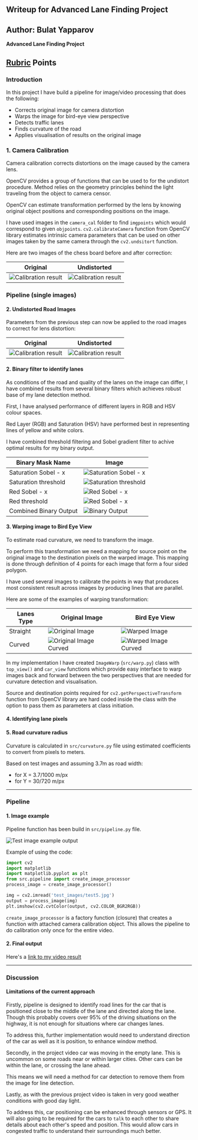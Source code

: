 ## Writeup for Advanced Lane Finding Project
Author: Bulat Yapparov
---

**Advanced Lane Finding Project**

## [Rubric](https://review.udacity.com/#!/rubrics/571/view) Points

### Introduction 

In this project I have build a pipeline for image/video processing that does the following:
 * Corrects original image for camera distortion
 * Warps the image for bird-eye view perspective
 * Detects traffic lanes
 * Finds curvature of the road 
 * Applies visualisation of results on the original image
 

### 1. Camera Calibration

Camera calibration corrects distortions on the image caused by the camera lens. 

OpenCV provides a group of functions that can be used to for the undistort procedure. 
Method relies on the geometry principles behind the light traveling from the object to camera censor.

OpenCV can estimate transformation performed by the lens by knowing original object positions and corresponding
positions on the image. 

I have used images in the `camera_cal` folder to find `imgpoints` which would correspond to given `objpoints`.
`cv2.calibrateCamera` function from OpenCV library estimates intrinsic camera parameters that can be used on other images
taken by the same camera through the `cv2.undsitort` function. 

Here are two images of the chess board before and after correction:

Original|Undistorted
:--------------:|:---------------:
![Calibration result](camera_cal/calibration2.jpg)|![Calibration result](writeup_images/calibration2.jpg)

### Pipeline (single images)

#### 2. Undistorted Road Images

Parameters from the previous step can now be applied to the road images to correct for 
lens distortion:

Original|Undistorted
:--------------:|:---------------:
![Calibration result](writeup_images/undistort_original.jpg)|![Calibration result](writeup_images/undistort_output.jpg)



#### 2. Binary filter to identify lanes

As conditions of the road and quality of the lanes on the image can differ, I have combined results from several binary 
filters which achieves robust base of my lane detection method. 

First, I have analysed performance of different layers in RGB and HSV colour spaces. 

Red Layer (RGB) and Saturation (HSV) have performed best in representing lines of yellow and white colors. 

I have combined threshold filtering and Sobel gradient filter to achive optimal results for my binary output. 

Binary Mask Name|Image
--------|--------
Saturation Sobel - x|![Saturation Sobel - x](writeup_images/binary_mask_s_grad_x.jpg)
Saturation threshold|![Saturation threshold](writeup_images/binary_mask_s_threshold.jpg)
Red Sobel - x|![Red Sobel - x](writeup_images/binary_mask_r_gradient_x.jpg)
Red threshold|![Red Sobel - x](writeup_images/binary_mask_r_threshold.jpg)
Combined Binary Output|![Binary Output](writeup_images/binary_output.jpg)


#### 3. Warping image to Bird Eye View

To estimate road curvature, we need to transform the image.

To perform this transformation we need a mapping for source point on the original image to the destination pixels on the 
warped image. This mapping is done through definition of 4 points for each image that form a four sided polygon.

I have used several images to calibrate the points in way that produces most consistent result across images by 
producing lines that are parallel.

Here are some of the examples of warping transformation:

Lanes Type|Original Image|Bird Eye View
--------------|--------------|----------------
Straight|![Original Image](test_images/straight_lines1.jpg)|![Warped Image](writeup_images/straight_lines1_warp.jpg)
Curved|![Original Image Curved](test_images/test4.jpg)|![Warped Image Curved](writeup_images/test4_warp.jpg)

In my implementation I have created `ImageWarp` (`src/warp.py`) class with `top_view()` and `car_view` functions which provide 
easy interface to warp images back and forward between the two perspectives that are needed for curvature detection 
and visualisation. 

Source and destination points required for `cv2.getPerspectiveTransform` function from OpenCV library are hard coded
inside the class with the option to pass them as parameters at class initiation.  


#### 4. Identifying lane pixels



#### 5. Road curvature radius

Curvature is calculated in `src/curvature.py` file using estimated coefficients to convert from pixels to meters. 

Based on test images and assuming 3.7m as road width:
 - for X = 3.7/1000 m/px
 - for Y = 30/720 m/px 
 




---

### Pipeline 

#### 1. Image example 

Pipeline function has been build in `src/pipeline.py` file. 

![Test image example output](writeup_images/test5_output.jpg)

Example of using the code:

```python
import cv2
import matplotlib
import matplotlib.pyplot as plt
from src.pipeline import create_image_processor
process_image = create_image_processor()

img = cv2.imread('test_images/test5.jpg') 
output = process_image(img)
plt.imshow(cv2.cvtColor(output, cv2.COLOR_BGR2RGB))

```

`create_image_processor` is a factory function (closure) that creates a function with attached camera calibration 
object.  This allows the pipeline to do calibration only once for the entire video. 

#### 2. Final output

Here's a [link to my video result](./project_video_output.mp4)

---

### Discussion

#### Limitations of the current approach 

Firstly, pipeline is designed to identify road lines for the car that is positioned close to the middle of the lane and 
directed along the lane. Though this probably covers over 95% of the driving situations on the highway, it is not 
enough for situations where car changes lanes. 
 
To address this, further implementation would need to understand direction of the car as well as it is position, 
to enhance window method. 

Secondly, in the project video car was moving in the empty lane. This is uncommon on some roads near or within larger 
cities. Other cars can be within the lane, or crossing the lane ahead. 

This means we will need a method for car detection to remove them from the image for line detection. 

Lastly, as with the previous project video is taken in very good weather conditions with good day light. 
 
To address this, car positioning can be enhanced through sensors or GPS. It will also going to be required for the cars
to `talk` to each other to share details about each other's speed and position. This would allow cars in congested traffic to 
understand their surroundings much better.
